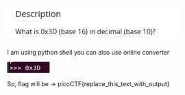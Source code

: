 
![Alt text](image.png)

I am using python shell you can also use online converter

![Alt text](image-1.png)

So, flag will be -> picoCTF{replace_this_text_with_output}